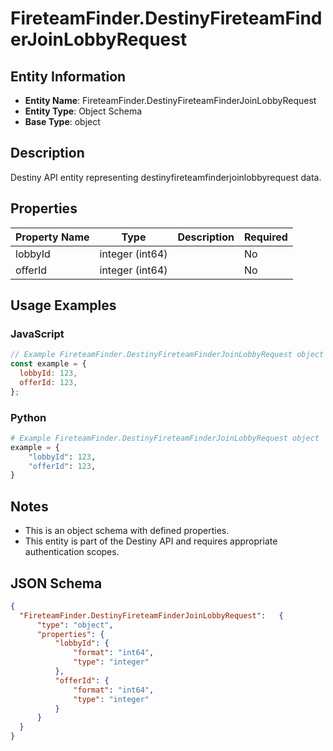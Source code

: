 # FireteamFinder.DestinyFireteamFinderJoinLobbyRequest

## Entity Information
- **Entity Name**: FireteamFinder.DestinyFireteamFinderJoinLobbyRequest
- **Entity Type**: Object Schema
- **Base Type**: object

## Description
Destiny API entity representing destinyfireteamfinderjoinlobbyrequest data.

## Properties

| Property Name | Type | Description | Required |
|---------------|------|-------------|----------|
| lobbyId | integer (int64) |  | No |
| offerId | integer (int64) |  | No |

## Usage Examples

### JavaScript
```javascript
// Example FireteamFinder.DestinyFireteamFinderJoinLobbyRequest object
const example = {
  lobbyId: 123,
  offerId: 123,
};
```

### Python
```python
# Example FireteamFinder.DestinyFireteamFinderJoinLobbyRequest object
example = {
    "lobbyId": 123,
    "offerId": 123,
}
```

## Notes
- This is an object schema with defined properties.
- This entity is part of the Destiny API and requires appropriate authentication scopes.

## JSON Schema
```json
{
  "FireteamFinder.DestinyFireteamFinderJoinLobbyRequest":   {
      "type": "object",
      "properties": {
          "lobbyId": {
              "format": "int64",
              "type": "integer"
          },
          "offerId": {
              "format": "int64",
              "type": "integer"
          }
      }
  }
}
```
